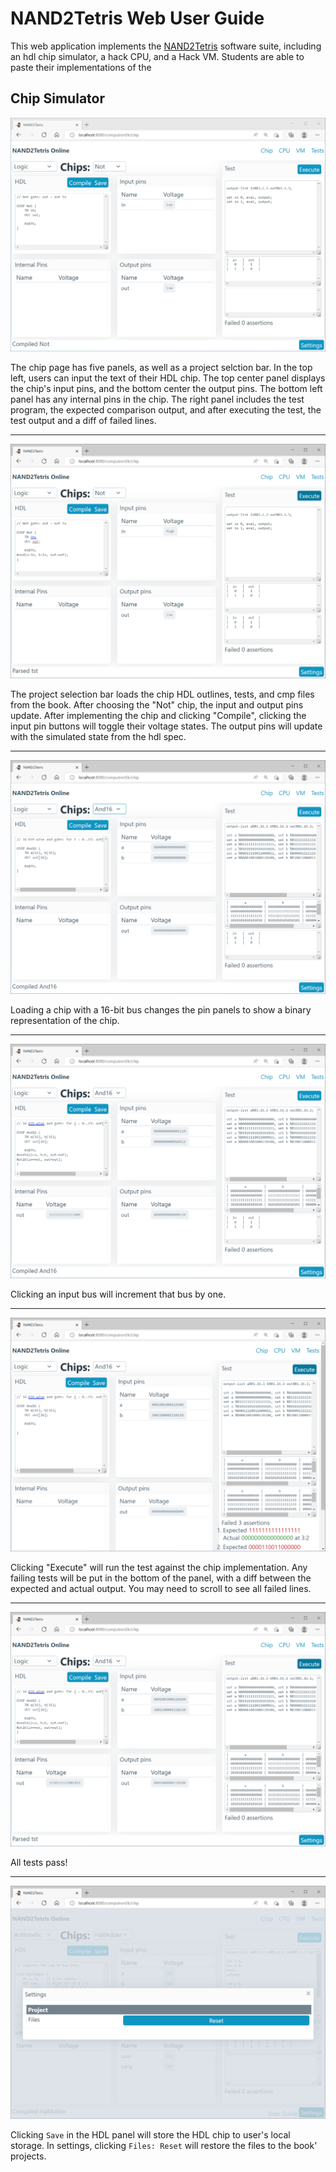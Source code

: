 # NAND2Tetris Web User Guide

This web application implements the [NAND2Tetris](https://nand2tetris.org) software suite, including an hdl chip simulator, a hack CPU, and a Hack VM. Students are able to paste their implementations of the

## Chip Simulator

![Empty Chip](./01_chip_empty.png)

The chip page has five panels, as well as a project selction bar.
In the top left, users can input the text of their HDL chip.
The top center panel displays the chip's input pins, and the bottom center the output pins.
The bottom left panel has any internal pins in the chip.
The right panel includes the test program, the expected comparison output, and after executing the test, the test output and a diff of failed lines.

---

![Simple Not Chip](./02_chip_simple_nand.png)

The project selection bar loads the chip HDL outlines, tests, and cmp files from the book.
After choosing the "Not" chip, the input and output pins update.
After implementing the chip and clicking "Compile", clicking the input pin buttons will toggle their voltage states.
The output pins will update with the simulated state from the hdl spec.

---

![Complex Chip](./03_chip_complex.png)

Loading a chip with a 16-bit bus changes the pin panels to show a binary representation of the chip.

---

![Implemented Complex Chip](./04_chip_complex_implemented.png)

Clicking an input bus will increment that bus by one.

---

![Complex Chip Pins](./05_chip_complex_failed_test.png)

Clicking "Execute" will run the test against the chip implementation.
Any failing tests will be put in the bottom of the panel, with a diff between the expected and actual output.
You may need to scroll to see all failed lines.

---

![Passed Chip Test](./06_chip_complex_passed_test.png)

All tests pass!

---

![Settings](./07_settings.png)

Clicking `Save` in the HDL panel will store the HDL chip to user's local storage.
In settings, clicking `Files: Reset` will restore the files to the book' projects.
